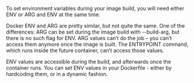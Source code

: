 To set environment variables during your image build, you will need either ENV or ARG and ENV at the same time.

Docker ENV and ARG are pretty similar, but not quite the same. One of the differences: ARG can be set during the image build with --build-arg, but there is no such flag for ENV. ARG values can’t do the job - you can’t access them anymore once the image is built. The ENTRYPOINT command, which runs inside the future container, can’t access those values.

ENV values are accessible during the build, and afterwards once the container runs. You can set ENV values in your Dockerfile - either by hardcoding them, or in a dynamic fashion.
